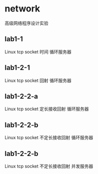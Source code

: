 # network
高级网络程序设计实验

## lab1-1 

Linux tcp socket 时间 循环服务器

## lab1-2-1

Linux tcp socket 回射 循环服务器

## lab1-2-2-a

Linux tcp socket 定长接收回射 循环服务器

## lab1-2-2-b

Linux tcp socket 不定长接收回射 循环服务器

## lab1-2-2-b

Linux tcp socket 不定长接收回射 并发服务器
